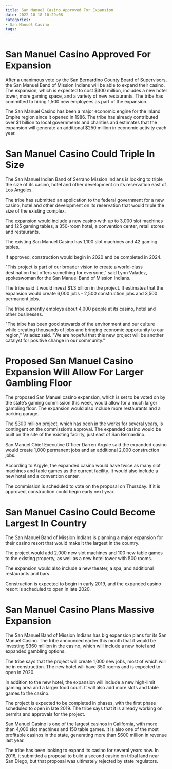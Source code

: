 ```yaml
---
title: San Manuel Casino Approved For Expansion
date: 2022-10-18 10:29:08
categories:
- San Manuel Casino
tags:
---
```



#  San Manuel Casino Approved For Expansion

After a unanimous vote by the San Bernardino County Board of Supervisors, the San Manuel Band of Mission Indians will be able to expand their casino. The expansion, which is expected to cost $300 million, includes a new hotel tower, more gaming space, and a variety of new restaurants. The tribe has committed to hiring 1,500 new employees as part of the expansion.

The San Manuel Casino has been a major economic engine for the Inland Empire region since it opened in 1986. The tribe has already contributed over $1 billion to local governments and charities and estimates that the expansion will generate an additional $250 million in economic activity each year.

#  San Manuel Casino Could Triple In Size

The San Manuel Indian Band of Serrano Mission Indians is looking to triple the size of its casino, hotel and other development on its reservation east of Los Angeles.

The tribe has submitted an application to the federal government for a new casino, hotel and other development on its reservation that would triple the size of the existing complex.

The expansion would include a new casino with up to 3,000 slot machines and 125 gaming tables, a 350-room hotel, a convention center, retail stores and restaurants.

The existing San Manuel Casino has 1,100 slot machines and 42 gaming tables.

If approved, construction would begin in 2020 and be completed in 2024.

"This project is part of our broader vision to create a world-class destination that offers something for everyone," said Lynn Valadez, spokeswoman for the San Manuel Band of Mission Indians.

The tribe said it would invest $1.3 billion in the project. It estimates that the expansion would create 6,000 jobs - 2,500 construction jobs and 3,500 permanent jobs.

The tribe currently employs about 4,000 people at its casino, hotel and other businesses.

"The tribe has been good stewards of the environment and our culture while creating thousands of jobs and bringing economic opportunity to our region," Valadez said. "We are hopeful that this new project will be another catalyst for positive change in our community."

#  Proposed San Manuel Casino Expansion Will Allow For Larger Gambling Floor

The proposed San Manuel casino expansion, which is set to be voted on by the state’s gaming commission this week, would allow for a much larger gambling floor. The expansion would also include more restaurants and a parking garage.

The $300 million project, which has been in the works for several years, is contingent on the commission’s approval. The expanded casino would be built on the site of the existing facility, just east of San Bernardino.

San Manuel Chief Executive Officer Darren Argyle said the expanded casino would create 1,000 permanent jobs and an additional 2,000 construction jobs.

According to Argyle, the expanded casino would have twice as many slot machines and table games as the current facility. It would also include a new hotel and a convention center.

The commission is scheduled to vote on the proposal on Thursday. If it is approved, construction could begin early next year.

#  San Manuel Casino Could Become Largest In Country

The San Manuel Band of Mission Indians is planning a major expansion for their casino resort that would make it the largest in the country.

The project would add 2,000 new slot machines and 100 new table games to the existing property, as well as a new hotel tower with 500 rooms.

The expansion would also include a new theater, a spa, and additional restaurants and bars.

Construction is expected to begin in early 2019, and the expanded casino resort is scheduled to open in late 2020.

#  San Manuel Casino Plans Massive Expansion

The San Manuel Band of Mission Indians has big expansion plans for its San Manuel Casino. The tribe announced earlier this month that it would be investing $360 million in the casino, which will include a new hotel and expanded gambling options.

The tribe says that the project will create 1,000 new jobs, most of which will be in construction. The new hotel will have 350 rooms and is expected to open in 2020.

In addition to the new hotel, the expansion will include a new high-limit gaming area and a larger food court. It will also add more slots and table games to the casino.

The project is expected to be completed in phases, with the first phase scheduled to open in late 2019. The tribe says that it is already working on permits and approvals for the project.

San Manuel Casino is one of the largest casinos in California, with more than 4,000 slot machines and 150 table games. It is also one of the most profitable casinos in the state, generating more than $600 million in revenue last year.

The tribe has been looking to expand its casino for several years now. In 2016, it submitted a proposal to build a second casino on tribal land near San Diego, but that proposal was ultimately rejected by state regulators.
